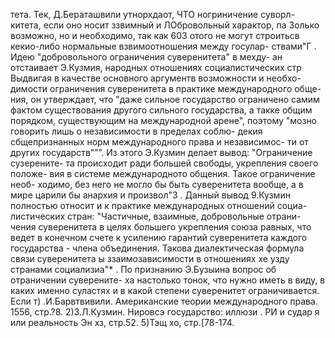 тета. Тек, Д.Бераташвили утнорхдаот, ЧТО ногриничение суворл-
китета, если оно носит ззвимный и ЛОбровольный характор, па
Золько возможно, но и необходимо, так как 603 отого не могут
строитьсв кекио-либо нормальные взвимоотношения между госулар-
ствами"Г .
Идею "добровольного ограничения суверенитета" в мехду-
ан отстаивает Э.Кузмия,
народных отношениях социалистических стр
Выдвигая в качестве основного аргументв возможности и необхо-
димости ограничения суверенитета в практике международного обще-
ния, он утверждает, что "даже сильное государство ограничено
самим фактом существования другого сильного государства, а
такке общим порядком, существующим на международной арене",
поэтому "мозно говорить лишь о независимости в пределах соблю-
декия сбщепризнанных норм международного права и независимос-
ти от других государств"””.
Из этого Э.Кузмин делает вывод: "Ограничение сузерените-
та происходит ради большей свободы, укрепления своего положе-
вия в системе международното общения. Такое ограничение необ-
ходимо, без него не могло бы быть суверенитета вообще, а в
мире царили бы анархия и произвол"3 . Данный вывод 9.Кузмин
полностью относит и к практике международных отношений социа-
листических стран: "Частичные, взаимные, добровольные отрани-
чения суверенитета в целях большего укрепления союза равных,
что ведет в конечном счете к усилению гарантий суверенитета
каждого государства - члена объединения. Такова диалектическая
формула связи суверенитета ы ззаимозависимости в отношениях
хе узду странами социализиа"* .
По признанию Э.Бузыина вопрос об отраничении суверените-
ха настолько тонок, что нужно иметь в виду, в каких именно
суластях и в какой степени суверенитет ограничивается. Если
т) .И.Барвтвивили. Американские теории международного права.
1556, стр.?8.
2)3.Л.Кузмин. Нировсэ государство: иллюзи .
РИ и судар я или реальность
Эн хз, стр.52.
5)Тэщ хо, стр.[78-174.


